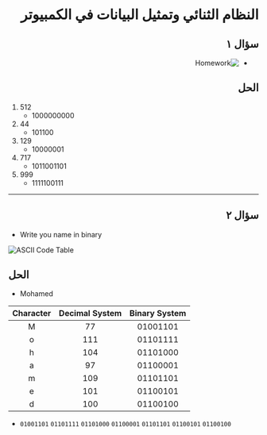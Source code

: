 <div dir="rtl">

# النظام الثنائي وتمثيل البيانات في الكمبيوتر

## سؤال ١

- ![Homework](/resources/_1_data_vs_information_knowledge_wisdom/FirstQuestions.png)

## الحل

</div>

1. 512
    - 1000000000
2. 44
    - 101100
3. 129
    - 10000001
4. 717
    - 1011001101
5. 999
    - 1111100111

---

<div dir="rtl">

## سؤال ٢

</div>

- Write you name in binary

![ASCII Code Table](/resources/_1_data_vs_information_knowledge_wisdom/ASCII-Code-Table.png)

## الحل

- Mohamed

| Character | Decimal System | Binary System |
|:---------:|:--------------:|:-------------:|
|     M     |       77       |   01001101    |
|     o     |      111       |   01101111    |
|     h     |      104       |   01101000    |
|     a     |       97       |   01100001    |
|     m     |      109       |   01101101    |
|     e     |      101       |   01100101    |
|     d     |      100       |   01100100    |

- `01001101` `01101111` `01101000` `01100001` `01101101` `01100101` `01100100`